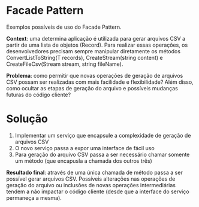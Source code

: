 # Facade Pattern

Exemplos possíveis de uso do Facade Pattern.

**Context**: uma determina aplicação é utilizada para gerar arquivos CSV a partir de uma lista de objetos (Record). Para realizar essas operações, os desenvolvedores precisam sempre manipular diretamente os métodos ConvertListToString<T>(T records), CreateStream(string content) e CreateFileCsv(Stream stream, string fileName).

**Problema**: como permitir que novas operações de geração de arquivos CSV possam ser realizadas com mais facilidade e flexibilidade? Além disso, como ocultar as etapas de geração do arquivo e possíveis mudanças futuras do código cliente?

# Solução

1. Implementar um serviço que encapsule a complexidade de geração de arquivos CSV
2. O novo serviço passa a expor uma interface de fácil uso
3. Para geração do arquivo CSV passa a ser necessário chamar somente um método (que encapusla a chamada dos outros três)

**Resultado final**: através de uma única chamada de método passa a ser possível gerar arquivos CSV. Possíveis alterações nas operações de geração do arquivo ou inclusões de novas operações intermediárias tendem a não impactar o código cliente (desde que a interface do serviço permaneça a mesma). 